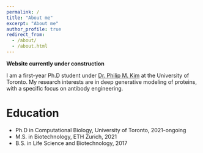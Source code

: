 ```yaml
---
permalink: /
title: "About me"
excerpt: "About me"
author_profile: true
redirect_from: 
  - /about/
  - /about.html
---
```


**Website currently under construction**

I am a first-year Ph.D student under [Dr. Philip M. Kim](https://www.kimlab.org/) at the University of Toronto. My research interests are in deep generative modeling of proteins, with a specific focus on antibody engineering.

Education
======
* Ph.D in Computational Biology, University of Toronto, 2021-ongoing
* M.S. in Biotechnology, ETH Zurich, 2021
* B.S. in Life Science and Biotechnology, 2017
